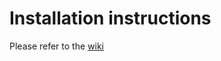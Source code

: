 # Installation instructions

Please refer to the
[wiki](https://github.com/ccdc-opensource/on-site-webcsd/wiki/AWS-/Serverless-Install-instructions)
